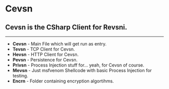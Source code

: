 # Cevsn

## Cevsn is the CSharp Client for Revsni.

---

- **Cevsn**      -     Main File which will get run as entry.
- **Tevsn**      -     TCP Client for Cevsn.
- **Hevsn**      -     HTTP Client for Cevsn.
- **Pevsn**      -     Persistence for Cevsn.
- **Privsn**     -     Process Injection stuff for... yeah, for Cevsn of course.
- **Mevsn**      -     Just msfvenom Shellcode with basic Process Injection for testing.
- **Encrn**      -     Folder containing encryption algortihms.